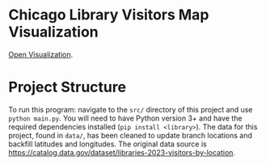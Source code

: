 # Chicago Library Visitors Map Visualization
[Open Visualization](https://jareddonohue.com/chicago_library_visitors.html).

# Project Structure
To run this program: navigate to the `src/` directory of this project and use `python main.py`. You will need to have Python version 3+ and have the required dependencies installed (`pip install <library>`). The data for this project, found in `data/`, has been cleaned to update branch locations and backfill latitudes and longitudes. The original data source is https://catalog.data.gov/dataset/libraries-2023-visitors-by-location. 
